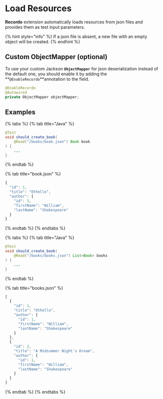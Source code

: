 # Load Resources

**Recordo** extension automatically loads resources from json files and provides them as test input parameters.

{% hint style="info" %}
If a json file is absent, a new file with an empty object will be created.
{% endhint %}

## Custom ObjectMapper \(optional\)

To use your custom Jackson **`ObjectMapper`** for json deserialization instead of the default one, you should enable it by adding the **`@EnableRecordo`**annotation to the field. 

```java
@EnableRecordo
@Autowired
private ObjectMapper objectMapper;
```

## Examples

{% tabs %}
{% tab title="Java" %}
```java
@Test
void should_create_book(
    @Read("/books/book.json") Book book
) {
    ...
}
```
{% endtab %}

{% tab title="book.json" %}
```javascript
{
  "id": 1,
  "title": "Othello",
  "author": {
    "id": 1,
    "firstName": "William",
    "lastName": "Shakespeare"
  }
}
```
{% endtab %}
{% endtabs %}

{% tabs %}
{% tab title="Java" %}
```java
@Test
void should_create_book(
    @Read("/books/books.json") List<Book> books
) {
    ...
}
```
{% endtab %}

{% tab title="books.json" %}
```javascript
[
  {
    "id": 1,
    "title": "Othello",
    "author": {
      "id": 1,
      "firstName": "William",
      "lastName": "Shakespeare"
    }
  },
  {
    "id": 2,
    "title": "A Midsummer Night's Dream",
    "author": {
      "id": 1,
      "firstName": "William",
      "lastName": "Shakespeare"
    }
  }
]
```
{% endtab %}
{% endtabs %}

